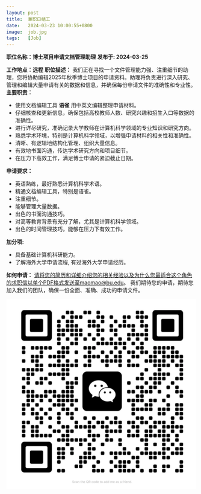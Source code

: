 ```yaml
---
layout: post
title:  兼职日结工
date:   2024-03-23 10:00:55+0800
image:  job.jpg
tags:   [Job]
---
```


**职位名称：博士项目申请文档管理助理**
**发布于: 2024-03-25**

**工作地点：远程**
**职位描述：** 我们正在寻找一个文件管理能力强、注重细节的助理，您将协助编辑2025年秋季博士项目的申请资料。助理将负责进行深入研究、管理和编辑大量申请有关的数据和信息，并确保每份申请文件的准确性和专业性。
**主要职责：**

- 使用文档编辑工具 **语雀** 用中英文编辑整理申请材料。
- 仔细核查和更新信息，确保包括高校教师人数、研究兴趣和招生入口等数据的准确性。
- 进行详尽研究，准确记录大学教师在计算机科学领域的专业知识和研究方向。
- 熟悉学术环境，特别是计算机科学领域，以增强申请材料的相关性和准确性。
- 清晰、有逻辑地结构化管理、组织大量信息。
- 有效地书面沟通，传达学术研究方向和项目细节。
- 在压力下高效工作，满足博士申请的紧迫截止日期。

**申请要求：**

- 英语熟练，最好熟悉计算机科学术语。
- 精通文档编辑工具，特别是语雀。
- 注重细节。
- 能够管理大量数据。
- 出色的书面沟通技巧。
- 对高等教育背景有充分了解，尤其是计算机科学领域。
- 出色的时间管理技巧，能够在压力下有效工作。

**加分项:**

- 具备基础计算机科研能力。
- 了解海外大学申请流程, 有过海外大学申请经历。

**如何申请：** 请将您的简历和详细介绍您的相关经验以及为什么您最适合这个角色的求职信以单个PDF格式发送至maomao@bu.edu。 我们期待您的申请，期待您加入我们的团队，确保一份全面、准确、成功的申请文件。

![WeChat](img/WeChat.png)
